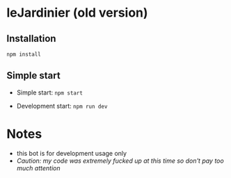 # leJardinier (old version)

## Installation

`npm install`

## Simple start

- Simple start: `npm start`

- Development start: `npm run dev`

# Notes

- this bot is for development usage only
- *Caution: my code was extremely fucked up at this time so don't pay too much attention*
